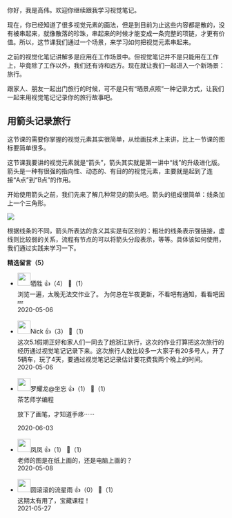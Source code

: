 你好，我是高伟。欢迎你继续跟我学习视觉笔记。

现在，你已经知道了很多视觉元素的画法，但是到目前为止这些内容都是散的，没有被串起来，就像散落的珍珠，串起来的时候才能变成一条完整的项链，才更有价值。所以，这节课我们通过一个场景，来学习如何把视觉元素串起来。

之前的视觉化笔记讲解多是应用在工作场景中。但视觉笔记并不是只能用在工作上，毕竟除了工作以外，我们还有诗和远方。现在就让我们一起进入一个新场景：旅行。

跟家人、朋友一起出门旅行的时候，可不是只有“晒景点照”一种记录方式，让我们一起来用视觉笔记记录你的旅行故事吧。

## 用箭头记录旅行

这节课的需要你掌握的视觉元素其实很简单，从绘画技术上来讲，比上一节课的图标要简单很多。

这节课我要讲的视觉元素就是“箭头”，箭头其实就是第一讲中“线”的升级进化版。箭头是一种有很强的指向性、动态的、有目的的视觉元素，主要就是起到了连接“A点”到“B点”的作用。

开始使用箭头之前，我们先来了解几种常见的箭头吧。箭头的组成很简单：线条加上一个三角形。

![](https://static001.geekbang.org/resource/image/2e/f7/2e3803ee8f8f4ebb7b70449173e6a0f7.jpg?wh=1920%2A2386)

根据线条的不同，箭头所表达的含义其实是有区别的：粗壮的线条表示强链接，虚线则比较弱的关系，流程有节点的可以将箭头分段表示，等等。具体该如何使用，我们通过实践来学习一下。
<div><strong>精选留言（5）</strong></div><ul>
<li><img src="https://static001.geekbang.org/account/avatar/00/18/b5/ca/bba4d696.jpg" width="30px"><span>牺牲</span> 👍（4） 💬（1）<div>浏览一遍，太晚无法交作业了。
为何总在半夜更新，不看吧有通知，看看吧困💤</div>2020-05-06</li><br/><li><img src="https://static001.geekbang.org/account/avatar/00/1d/51/07/b5a945b6.jpg" width="30px"><span>Nick</span> 👍（3） 💬（1）<div>这次5.1假期正好和家人们一同去了趟浙江旅行，这次的作业打算把这次旅行的经历通过视觉笔记记录下来。这次旅行人数比较多一大家子有20多号人，开了5辆车，玩了4天，要通过视觉笔记记录估计要花费我两个晚上的时间。</div>2020-05-06</li><br/><li><img src="https://static001.geekbang.org/account/avatar/00/1d/42/df/a034455d.jpg" width="30px"><span>罗耀龙@坐忘</span> 👍（1） 💬（1）<div>茶艺师学编程

放下了画笔，才知道手疼······</div>2020-06-03</li><br/><li><img src="https://static001.geekbang.org/account/avatar/00/1b/82/95/ea2bbf05.jpg" width="30px"><span>凤凤</span> 👍（1） 💬（1）<div>老师的图是在纸上画的，还是电脑上画的？</div>2020-05-08</li><br/><li><img src="https://static001.geekbang.org/account/avatar/00/28/0d/af/5ebfce74.jpg" width="30px"><span>圆滚滚的流星雨</span> 👍（0） 💬（1）<div>这期太有用了，宝藏课程！</div>2021-05-27</li><br/>
</ul>